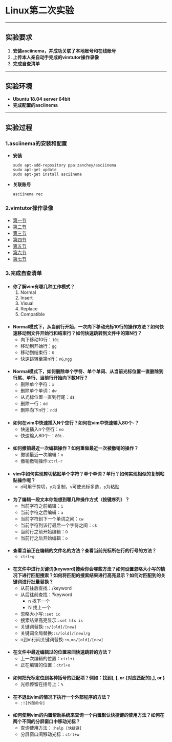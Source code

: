 # Linux第二次实验 #
***
## 实验要求

1. **安装asciinema，并成功关联了本地账号和在线账号**
2. **上传本人亲自动手完成的vimtutor操作录像**
3. **完成自查清单**
***
## 实验环境

* **Ubuntu 18.04 server 64bit**
* **完成配置的asciinema**
***
## 实验过程

### 1.asciinema的安装和配置
* **安装**
  ```
  sudo apt-add-repository ppa:zanchey/asciinema
  sudo apt-get update
  sudo apt-get install asciinema
  ```
* **关联账号**
  ```
  asciinema rec
  ```
### 2.vimtutor操作录像
* [第一节](https://asciinema.org/a/315978)
* [第二节](https://asciinema.org/a/315991)
* [第三节](https://asciinema.org/a/315997)
* [第四节](https://asciinema.org/a/316002)
* [第五节](https://asciinema.org/a/316006)
* [第六节](https://asciinema.org/a/316012)
* [第七节](https://asciinema.org/a/316023)
### 3.完成自查清单
#### 
* **你了解vim有哪几种工作模式？**
  1. Normal
  2. Insert
  3. Visual
  4. Replace
  5. Compatible
#### 
* **Normal模式下，从当前行开始，一次向下移动光标10行的操作方法？如何快速移动到文件开始行和结束行？如何快速跳转到文件中的第N行？**
    * 向下移动10行：`10j`
    * 移动到开始行：`gg`
    * 移动到结束行：`G`
    * 快速跳转至第n行：`nG`,`ngg`
#### 
* **Normal模式下，如何删除单个字符、单个单词、从当前光标位置一直删除到行尾、单行、当前行开始向下数N行？**
    * 删除单个字符：`x`
    * 删除单个单词：`dw`
    * 从光标位置一直到行尾：`d$`
    * 删除一行：`dd`
    * 删除向下n行：`ndd`
#### 
* **如何在vim中快速插入N个空行？如何在vim中快速输入80个-？**
    * 快速插入n个空行：`no`
    * 快速输入80个-：`80i-` 
#### 
* **如何撤销最近一次编辑操作？如何重做最近一次被撤销的操作？**
    *  撤销最近一次编辑：`u`
    *  撤销撤销操作:`ctrl-r`

#### 
* **vim中如何实现剪切粘贴单个字符？单个单词？单行？如何实现相似的复制粘贴操作呢？**
    * `d`可用于剪切，`y`为复制，`v`可使光标多选，`p`为粘贴

#### 
* **为了编辑一段文本你能想到哪几种操作方式（按键序列）？**
    * 当前字符之前编辑：`i`
    * 当前字符之后编辑：`a`
    * 当前字符到下一个单词之间：`cw`
    * 当前字符到该行最后一个字符之间：`c$`
    * 当前行之前开始编辑：`O`
    * 当前行之后开始编辑：`o`

#### 
* **查看当前正在编辑的文件名的方法？查看当前光标所在行的行号的方法？**
    * `ctrl+g`

#### 
* **在文件中进行关键词(keyword)搜索你会哪些方法？如何设置忽略大小写的情况下进行匹配搜索？如何将匹配的搜索结果进行高亮显示？如何对匹配到的关键词进行批量替换？**
    * 从前往后查找：/keyword
    * 从后往前查找：?keyword
        * n 找下一个
        * N 找上一个
    * 忽略大小写:`:set ic`
    * 搜索结果高亮显示:`:set hls is `
    * 关键词替换:`:s/[old]/[new]` 
    * 关键词全局替换:`:s/[old]/[new]/g `
    * n到m行间关键词替换:`:n,ms/[old]/[new]`

#### 
* **在文件中最近编辑过的位置来回快速跳转的方法？**
    * 上一次编辑的位置：`ctrl+i`
    * 正在编辑的位置：`ctrl+o`

#### 
* **如何把光标定位到各种括号的匹配项？例如：找到(, [, or {对应匹配的),], or }**
    * 光标停留在括号上：`%`

#### 
* **在不退出vim的情况下执行一个外部程序的方法？**
    * `:![外部命令]`

#### 
* **如何使用vim的内置帮助系统来查询一个内置默认快捷键的使用方法？如何在两个不同的分屏窗口中移动光标？**
    * 查询使用方法：`:help [快捷键]` 
    * 分屏窗口间移动光标：`ctrl+w`